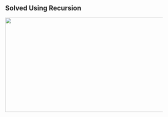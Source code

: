 <h2><a src="https://www.youtube.com/watch?v=bdWOmYL5d1g">Solved Using Recursion</a></h2>
<img alt="" src="![image](https://github.com/swapnilgaikwad18/LeetCode-DSA-Practice/assets/105421798/a15632d9-ab3f-44d2-aa94-b5b45fc3757c)
" style="width: 662px; height: 302px;">

